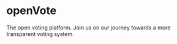 # openVote
The open voting platform.  Join us on our journey towards a more transparent voting system.
